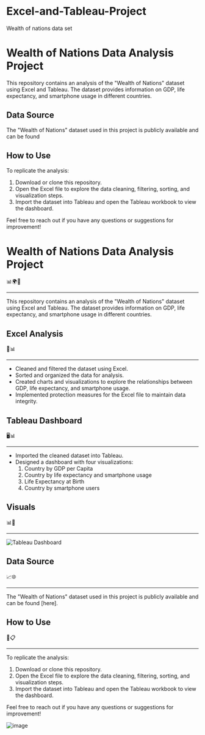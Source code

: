 # Excel-and-Tableau-Project
Wealth of nations data set
# Wealth of Nations Data Analysis Project

This repository contains an analysis of the "Wealth of Nations" dataset using Excel and Tableau. The dataset provides information on GDP, life expectancy, and smartphone usage in different countries.


## Data Source
The "Wealth of Nations" dataset used in this project is publicly available and can be found 

## How to Use
To replicate the analysis:
1. Download or clone this repository.
2. Open the Excel file to explore the data cleaning, filtering, sorting, and visualization steps.
3. Import the dataset into Tableau and open the Tableau workbook to view the dashboard.

Feel free to reach out if you have any questions or suggestions for improvement!

# Wealth of Nations Data Analysis Project

📊🌍📱

---

This repository contains an analysis of the "Wealth of Nations" dataset using Excel and Tableau. The dataset provides information on GDP, life expectancy, and smartphone usage in different countries.

## Excel Analysis

📝📊

---

- Cleaned and filtered the dataset using Excel.
- Sorted and organized the data for analysis.
- Created charts and visualizations to explore the relationships between GDP, life expectancy, and smartphone usage.
- Implemented protection measures for the Excel file to maintain data integrity.

## Tableau Dashboard

🖥️📊

---

- Imported the cleaned dataset into Tableau.
- Designed a dashboard with four visualizations:
  1. Country by GDP per Capita
  2. Country by life expectancy and smartphone usage
  3. Life Expectancy at Birth
  4. Country by smartphone users

## Visuals

📊📸

---

![Tableau Dashboard](https://public.tableau.com/app/profile/arnold.mavunga/viz/LifeExpectancyDashboard_17123520915570/Dashboard)

## Data Source

📈🌐

---

The "Wealth of Nations" dataset used in this project is publicly available and can be found [here].

## How to Use

🔧📋

---

To replicate the analysis:
1. Download or clone this repository.
2. Open the Excel file to explore the data cleaning, filtering, sorting, and visualization steps.
3. Import the dataset into Tableau and open the Tableau workbook to view the dashboard.

Feel free to reach out if you have any questions or suggestions for improvement!



![image](https://github.com/arnoldmavunga/Excel-and-Tableau-Project/assets/168829950/f2a7a031-fc74-44a5-91d6-5189016ba55d)
